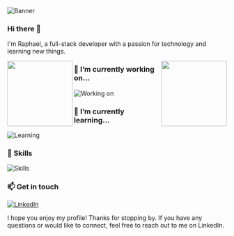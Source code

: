 ![Banner](https://i.imgur.com/1zfroV7.png)

### Hi there 👋

I'm Raphael, a full-stack developer with a passion for technology and learning new things. 

<div>
  <img height="150" align="left" src="https://github-readme-stats.vercel.app/api?username=Raphael-Soares&show_icons=true&theme=dracula" />
  <img height="150" align="right" src="https://github-readme-stats.vercel.app/api/top-langs/?username=Raphael-Soares&layout=compact&theme=dracula" />
</div>

### 🔭 I’m currently working on...

![Working on](https://img.shields.io/badge/Working%20on-TODO%20list-informational?style=flat&logo=trello&logoColor=white&color=8B5CF6)

### 🌱 I’m currently learning...

![Learning](https://img.shields.io/badge/Learning-Next.js-informational?style=flat&logo=nextdotjs&logoColor=white&color=8B5CF6)

### 🚀 Skills

![Skills](https://img.shields.io/badge/Skills-JavaScript%20%7C%20Node.js%20%7C%20React%20%7C%20SQL-informational?style=flat&logo=javascript&logoColor=white&color=8B5CF6)

### 📫 Get in touch

[![LinkedIn](https://img.shields.io/badge/LinkedIn-Raphael%20Soares-informational?style=flat&logo=linkedin&logoColor=white&color=8B5CF6)](https://www.linkedin.com/in/raphael-soares-a71896217/)

I hope you enjoy my profile! Thanks for stopping by. If you have any questions or would like to connect, feel free to reach out to me on LinkedIn.
